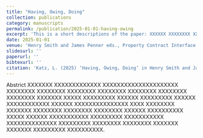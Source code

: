 ```yaml
---
title: "Having, Owing, Doing"
collection: publications
category: manuscripts
permalink: /publication/2025-01-01-having-owing
excerpt: 'This is a short descriptions of the paper: XXXXXX XXXXXXXX XXXXXXXXXXX XXXXX XXXXXXX XXXXXXXXXXXXX XXXXXX XXXXXXXX XXXXXXXXX XXXXXXXXX XXXXXXXX XXXXXXXXX.'
date: 2025-01-01
venue: 'Henry Smith and James Penner eds., Property Contract Interface'
slidesurl: ''
paperurl: ''
bibtexurl: ''
citation: 'Katz, L. (2025) ‘Having, Owing, Doing’ in Henry Smith and James Penner eds., Property Contract Interface (forthcoming)'
---
```

Abstrict XXXXXXX XXXXXXXXXXXXX XXXXXXXXXXXXXXXXXXXXX XXXXXXXX XXXXXXXX XXXXXXXX XXXXXXXX XXXXXXXX XXXXXXXX XXXXXXXX XXXXXXX XXXXX XXXXXXXXX XXXXXX XXXXXXXXX XXXXXX XXXXXXXXXXXX XXXXXX XXXXXXXXXXXXXXX XXXX XXXXXXXX XXXXXXX XXXXXXXX XXXXXXXX XXXXXXXX XXXXXX XXXXXXXXXX XXXXX XXXXXX XXXXXXXXXXX XXXXXXXXX XXXXXXXXXXX XXXXXXXXXXXXXX XXXXXXXXX XXXXXXXX XXXXXXXX XXXXXXX XXXXXXX XXXXXXXXX XXXXXXXXXX.
